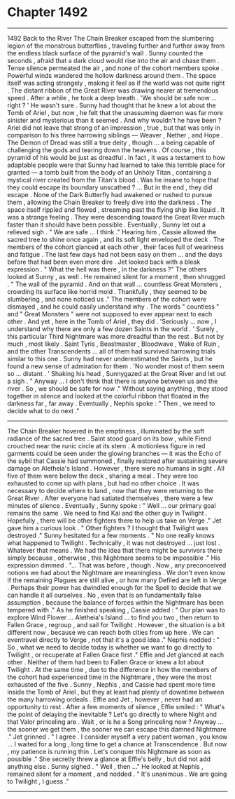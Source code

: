 
# Chapter 1492


---

1492 Back to the River
The Chain Breaker escaped from the slumbering legion of the monstrous butterflies , traveling further and further away from the endless black surface of the pyramid's wall . Sunny counted the seconds , afraid that a dark cloud would rise into the air and chase them .
Tense silence permeated the air , and none of the cohort members spoke .
Powerful winds wandered the hollow darkness around them . The space itself was acting strangely , making it feel as if the world was not quite right . The distant ribbon of the Great River was drawing nearer at tremendous speed .
After a while , he took a deep breath .
'We should be safe now … right ? '
He wasn't sure . Sunny had thought that he knew a lot about the Tomb of Ariel , but now , he felt that the unassuming daemon was far more sinister and mysterious than it seemed .
And why wouldn't he have been ? Ariel did not leave that strong of an impression , true , but that was only in comparison to his three harrowing siblings — Weaver , Nether , and Hope . The Demon of Dread was still a true deity , though … a being capable of challenging the gods and tearing down the heavens .
Of course , this pyramid of his would be just as dreadful . In fact , it was a testament to how adaptable people were that Sunny had learned to take this terrible place for granted — a tomb built from the body of an Unholy Titan , containing a mystical river created from the Titan's blood .
Was he insane to hope that they could escape its boundary unscathed ?
... But in the end , they did escape . None of the Dark Butterfly had awakened or rushed to pursue them , allowing the Chain Breaker to freely dive into the darkness . The space itself rippled and flowed , streaming past the flying ship like liquid .
It was a strange feeling .
They were descending toward the Great River much faster than it should have been possible . Eventually , Sunny let out a relieved sigh .
" We are safe … I think ."
Hearing him , Cassie allowed the sacred tree to shine once again , and its soft light enveloped the deck .
The members of the cohort glanced at each other , their faces full of weariness and fatigue . The last few days had not been easy on them … and the days before that had been even more dire .
Jet looked back with a bleak expression .
" What the hell was there , in the darkness ?"
The others looked at Sunny , as well . He remained silent for a moment , then shrugged .
" The wall of the pyramid . And on that wall … countless Great Monsters , crowding its surface like horrid mold . Thankfully , they seemed to be slumbering , and none noticed us ."
The members of the cohort were dismayed , and he could easily understand why . The words " countless " and " Great Monsters " were not supposed to ever appear next to each other . And yet , here in the Tomb of Ariel , they did .
'Seriously … now , I understand why there are only a few dozen Saints in the world . '
Surely , this particular Third Nightmare was more dreadful than the rest . But not by much , most likely . Saint Tyris , Beastmaster , Bloodwave , Wake of Ruin , and the other Transcendents … all of them had survived harrowing trials similar to this one .
Sunny had never underestimated the Saints , but he found a new sense of admiration for them .
'No wonder most of them seem so … distant . '
Shaking his head , Sunnygazed at the Great River and let out a sigh .
" Anyway … I don't think that there is anyone between us and the river . So , we should be safe for now ."
Without saying anything , they stood together in silence and looked at the colorful ribbon that floated in the darkness far , far away .
Eventually , Nephis spoke :
" Then , we need to decide what to do next ."
***
The Chain Breaker hovered in the emptiness , illuminated by the soft radiance of the sacred tree . Saint stood guard on its bow , while Fiend crouched near the runic circle at its stern . A motionless figure in red garments could be seen under the glowing branches — it was the Echo of the sybil that Cassie had summoned , finally restored after sustaining severe damage on Aletheia's Island .
However , there were no humans in sight . All five of them were below the deck , sharing a meal .
They were too exhausted to come up with plans , but had no other choice . It was necessary to decide where to land , now that they were returning to the Great River .
After everyone had satiated themselves , there were a few minutes of silence . Eventually , Sunny spoke :
" Well … our primary goal remains the same . We need to find Kai and the other guy in Twilight . Hopefully , there will be other fighters there to help us take on Verge ."
Jet gave him a curious look .
" Other fighters ? I thought that Twilight was destroyed ."
Sunny hesitated for a few moments .
" No one really knows what happened to Twilight . Technically , it was not destroyed … just lost . Whatever that means . We had the idea that there might be survivors there simply because , otherwise , this Nightmare seems to be impossible ."
His expression dimmed .
"... That was before , though . Now , any preconceived notions we had about the Nightmare are meaningless . We don't even know if the remaining Plagues are still alive , or how many Defiled are left in Verge . Perhaps their power has dwindled enough for the Spell to decide that we can handle it all ourselves . No , even that is an fundamentally false assumption , because the balance of forces within the Nightmare has been tempered with ."
As he finished speaking , Cassie added :
" Our plan was to explore Wind Flower … Aletheia's Island … to find you two , then return to Fallen Grace , regroup , and sail for Twilight . However , the situation is a bit different now , because we can reach both cities from up here . We can eventravel directly to Verge , not that it's a good idea ."
Nephis nodded :
" So , what we need to decide today is whether we want to go directly to Twilight , or recuperate at Fallen Grace first ."
Effie and Jet glanced at each other . Neither of them had been to Fallen Grace or knew a lot about Twilight . At the same time , due to the difference in how the members of the cohort had experienced time in the Nightmare , they were the most exhausted of the five .
Sunny , Nephis , and Cassie had spent more time inside the Tomb of Ariel , but they at least had plenty of downtime between the many harrowing ordeals . Effie and Jet , however , never had an opportunity to rest .
After a few moments of silence , Effie smiled :
" What's the point of delaying the inevitable ? Let's go directly to where Night and that Valor princeling are . Wait , or is he a Song princeling now ? Anyway … the sooner we get them , the sooner we can escape this damned Nightmare ."
Jet grinned .
" I agree . I consider myself a very patient woman , you know … I waited for a long , long time to get a chance at Transcendence . But now , my patience is running thin . Let's conquer this Nightmare as soon as possible ."
She secretly threw a glance at Effie's belly , but did not add anything else .
Sunny sighed .
" Well , then …"
He looked at Nephis , remained silent for a moment , and nodded .
" It's unanimous . We are going to Twilight , I guess ."

---


